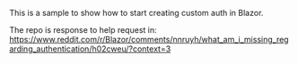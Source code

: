 This is a sample to show how to start creating custom auth in Blazor.

The repo is response to help request in:
https://www.reddit.com/r/Blazor/comments/nnruyh/what_am_i_missing_regarding_authentication/h02cweu/?context=3
